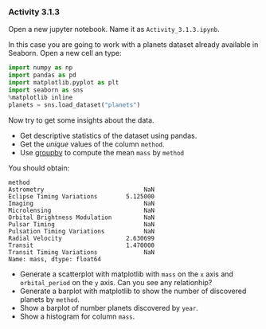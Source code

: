 ### Activity 3.1.3

Open a new jupyter notebook. Name it as `Activity_3.1.3.ipynb`.

In this case you are going to work with a planets dataset already available in Seaborn. Open a new cell an type:

```python
import numpy as np
import pandas as pd
import matplotlib.pyplot as plt
import seaborn as sns
%matplotlib inline
planets = sns.load_dataset("planets")
```

Now try to get some insights about the data.

- Get descriptive statistics of the dataset using pandas.
- Get the *unique* values of the column `method`.
- Use [groupby](https://pandas.pydata.org/pandas-docs/stable/reference/api/pandas.DataFrame.groupby.html) to compute the mean `mass` by `method`

You should obtain:

```
method
Astrometry                            NaN
Eclipse Timing Variations        5.125000
Imaging                               NaN
Microlensing                          NaN
Orbital Brightness Modulation         NaN
Pulsar Timing                         NaN
Pulsation Timing Variations           NaN
Radial Velocity                  2.630699
Transit                          1.470000
Transit Timing Variations             NaN
Name: mass, dtype: float64
```

- Generate a scatterplot with matplotlib with `mass` on the `x` axis and `orbital_period` on the `y` axis. Can you see any relationhip?
- Generate a barplot with matplotlib to show the number of discovered planets by `method`.
- Show a barplot of number planets discovered by `year`.
- Show a histogram for column `mass`.

